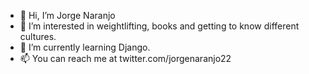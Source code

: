 - 👋 Hi, I’m Jorge Naranjo 
- 👀 I’m interested in weightlifting, books and getting to know different cultures.
- 🌱 I’m currently learning Django.
- 📫 You can reach me at twitter.com/jorgenaranjo22

<!---
NaranjoJorge/NaranjoJorge is a ✨ special ✨ repository because its `README.md` (this file) appears on your GitHub profile.
You can click the Preview link to take a look at your changes.
--->
